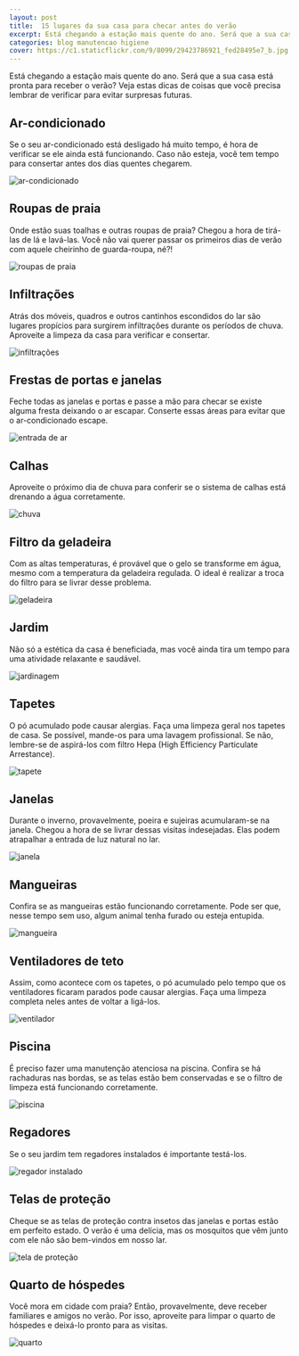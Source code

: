 ```yaml
---
layout: post
title:  15 lugares da sua casa para checar antes do verão
excerpt: Está chegando a estação mais quente do ano. Será que a sua casa está pronta para receber o verão? Veja estas dicas de coisas que você precisa lembrar de verificar para evitar surpresas futuras.
categories: blog manutencao higiene
cover: https://c1.staticflickr.com/9/8099/29423786921_fed28495e7_b.jpg
---
```


Está chegando a estação mais quente do ano. Será que a sua casa está pronta para receber o verão? Veja estas dicas de coisas que você precisa lembrar de verificar para evitar surpresas futuras.

## Ar-condicionado

<div class="grid _center inner">
    <p class="cell _2of3">Se o seu ar-condicionado está desligado há muito tempo, é hora de verificar se ele ainda está funcionando. Caso não esteja, você tem tempo para consertar antes dos dias quentes chegarem.</p>
    <div class="cell _1of3"><img class="right nospace" src="{{ '/img/lugares-da-casa/air-conditioner.png' | prepend: site.baseurl }}" alt="ar-condicionado"></div>
</div>

## Roupas de praia

<div class="grid _center inner">
    <p class="cell _2of3">Onde estão suas toalhas e outras roupas de praia? Chegou a hora de tirá-las de lá e lavá-las. Você não vai querer passar os primeiros dias de verão com aquele cheirinho de guarda-roupa, né?!</p>
    <div class="cell _1of3"><img class="right nospace" src="{{ '/img/lugares-da-casa/bikini.png' | prepend: site.baseurl }}" alt="roupas de praia"></div>
</div>

## Infiltrações

<div class="grid _center inner">
    <p class="cell _2of3">Atrás dos móveis, quadros e outros cantinhos escondidos do lar são lugares propícios para surgirem infiltrações durante os períodos de chuva. Aproveite a limpeza da casa para verificar e consertar.</p>
    <div class="cell _1of3"><img class="right nospace" src="{{ '/img/lugares-da-casa/water.png' | prepend: site.baseurl }}" alt="infiltrações"></div>
</div>

## Frestas de portas e janelas

<div class="grid _center inner">
    <p class="cell _2of3">Feche todas as janelas e portas e passe a mão para checar se existe alguma fresta deixando o ar escapar. Conserte essas áreas para evitar que o ar-condicionado escape.</p>
    <div class="cell _1of3"><img class="right nospace" src="{{ '/img/lugares-da-casa/wind.png' | prepend: site.baseurl }}" alt="entrada de ar"></div>
</div>

## Calhas

<div class="grid _center inner">
    <p class="cell _2of3">Aproveite o próximo dia de chuva para conferir se o sistema de calhas está drenando a água corretamente.</p>
    <div class="cell _1of3"><img class="right nospace" src="{{ '/img/lugares-da-casa/sky.png' | prepend: site.baseurl }}" alt="chuva"></div>
</div>

## Filtro da geladeira

<div class="grid _center inner">
    <p class="cell _2of3">Com as altas temperaturas, é provável que o gelo se transforme em água, mesmo com a temperatura da geladeira regulada. O ideal é realizar a troca do filtro para se livrar desse problema.</p>
    <div class="cell _1of3"><img class="right nospace" src="{{ '/img/lugares-da-casa/refrigerator.png' | prepend: site.baseurl }}" alt="geladeira"></div>
</div>

## Jardim

<div class="grid _center inner">
    <p class="cell _2of3">Não só a estética da casa é beneficiada, mas você ainda tira um tempo para uma atividade relaxante e saudável.</p>
    <div class="cell _1of3"><img class="right nospace" src="{{ '/img/lugares-da-casa/garden.png' | prepend: site.baseurl }}" alt="jardinagem"></div>
</div>

## Tapetes

<div class="grid _center inner">
    <p class="cell _2of3">O pó acumulado pode causar alergias. Faça uma limpeza geral nos tapetes de casa. Se possível, mande-os para uma lavagem profissional. Se não, lembre-se de aspirá-los com filtro Hepa (High Efficiency Particulate Arrestance).</p>
    <div class="cell _1of3"><img class="right nospace" src="{{ '/img/lugares-da-casa/floral-carpet.png' | prepend: site.baseurl }}" alt="tapete"></div>
</div>

## Janelas

<div class="grid _center inner">
    <p class="cell _2of3">Durante o inverno, provavelmente, poeira e sujeiras acumularam-se na janela. Chegou a hora de se livrar dessas visitas indesejadas. Elas podem atrapalhar a entrada de luz natural no lar.</p>
    <div class="cell _1of3"><img class="right nospace" src="{{ '/img/lugares-da-casa/window.png' | prepend: site.baseurl }}" alt="janela"></div>
</div>

## Mangueiras

<div class="grid _center inner">
    <p class="cell _2of3">Confira se as mangueiras estão funcionando corretamente. Pode ser que, nesse tempo sem uso, algum animal tenha furado ou esteja entupida.</p>
    <div class="cell _1of3"><img class="right nospace" src="{{ '/img/lugares-da-casa/hose.png' | prepend: site.baseurl }}" alt="mangueira"></div>
</div>

## Ventiladores de teto

<div class="grid _center inner">
    <p class="cell _2of3">Assim, como acontece com os tapetes, o pó acumulado pelo tempo que os ventiladores ficaram parados pode causar alergias. Faça uma limpeza completa neles antes de voltar a ligá-los.</p>
    <div class="cell _1of3"><img class="right nospace" src="{{ '/img/lugares-da-casa/fan.png' | prepend: site.baseurl }}" alt="ventilador"></div>
</div>

## Piscina

<div class="grid _center inner">
    <p class="cell _2of3">É preciso fazer uma manutenção atenciosa na piscina. Confira se há rachaduras nas bordas, se as telas estão bem conservadas e se o filtro de limpeza está funcionando corretamente.</p>
    <div class="cell _1of3"><img class="right nospace" src="{{ '/img/lugares-da-casa/swimming-pool.png' | prepend: site.baseurl }}" alt="piscina"></div>
</div>

## Regadores

<div class="grid _center inner">
    <p class="cell _2of3">Se o seu jardim tem regadores instalados é importante testá-los.</p>
    <div class="cell _1of3"><img class="right nospace" src="{{ '/img/lugares-da-casa/pipeline-with-wheel.png' | prepend: site.baseurl }}" alt="regador instalado"></div>
</div>

## Telas de proteção

<div class="grid _center inner">
    <p class="cell _2of3">Cheque se as telas de proteção contra insetos das janelas e portas estão em perfeito estado. O verão é uma delícia, mas os mosquitos que vêm junto com ele não são bem-vindos em nosso lar.</p>
    <div class="cell _1of3"><img class="right nospace" src="{{ '/img/lugares-da-casa/window-1.png' | prepend: site.baseurl }}" alt="tela de proteção"></div>
</div>

## Quarto de hóspedes

<div class="grid _center inner">
    <p class="cell _2of3">Você mora em cidade com praia? Então, provavelmente, deve receber familiares e amigos no verão. Por isso, aproveite para limpar o quarto de hóspedes e deixá-lo pronto para as visitas.</p>
    <div class="cell _1of3"><img class="right nospace" src="{{ '/img/lugares-da-casa/lamp.png' | prepend: site.baseurl }}" alt="quarto"></div>
</div>